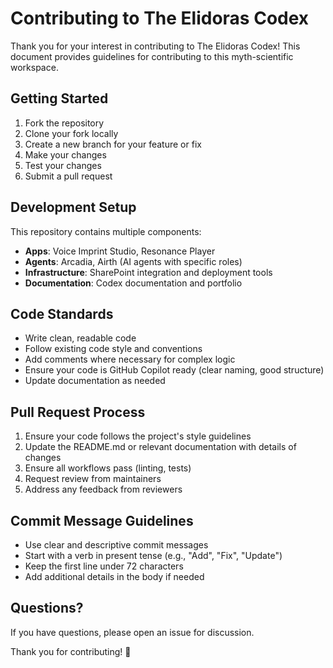 # Contributing to The Elidoras Codex

Thank you for your interest in contributing to The Elidoras Codex! This document provides guidelines for contributing to this myth-scientific workspace.

## Getting Started

1. Fork the repository
2. Clone your fork locally
3. Create a new branch for your feature or fix
4. Make your changes
5. Test your changes
6. Submit a pull request

## Development Setup

This repository contains multiple components:
- **Apps**: Voice Imprint Studio, Resonance Player
- **Agents**: Arcadia, Airth (AI agents with specific roles)
- **Infrastructure**: SharePoint integration and deployment tools
- **Documentation**: Codex documentation and portfolio

## Code Standards

- Write clean, readable code
- Follow existing code style and conventions
- Add comments where necessary for complex logic
- Ensure your code is GitHub Copilot ready (clear naming, good structure)
- Update documentation as needed

## Pull Request Process

1. Ensure your code follows the project's style guidelines
2. Update the README.md or relevant documentation with details of changes
3. Ensure all workflows pass (linting, tests)
4. Request review from maintainers
5. Address any feedback from reviewers

## Commit Message Guidelines

- Use clear and descriptive commit messages
- Start with a verb in present tense (e.g., "Add", "Fix", "Update")
- Keep the first line under 72 characters
- Add additional details in the body if needed

## Questions?

If you have questions, please open an issue for discussion.

Thank you for contributing! 🎵
